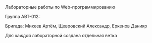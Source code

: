 Лабораторные работы по Web-программированию

Группа АВТ-012:

Бригада:
Михеев Артём,
Щевровский Александр,
Еркенов Данияр

Для каждой лабораторной создана отдельная ветка
